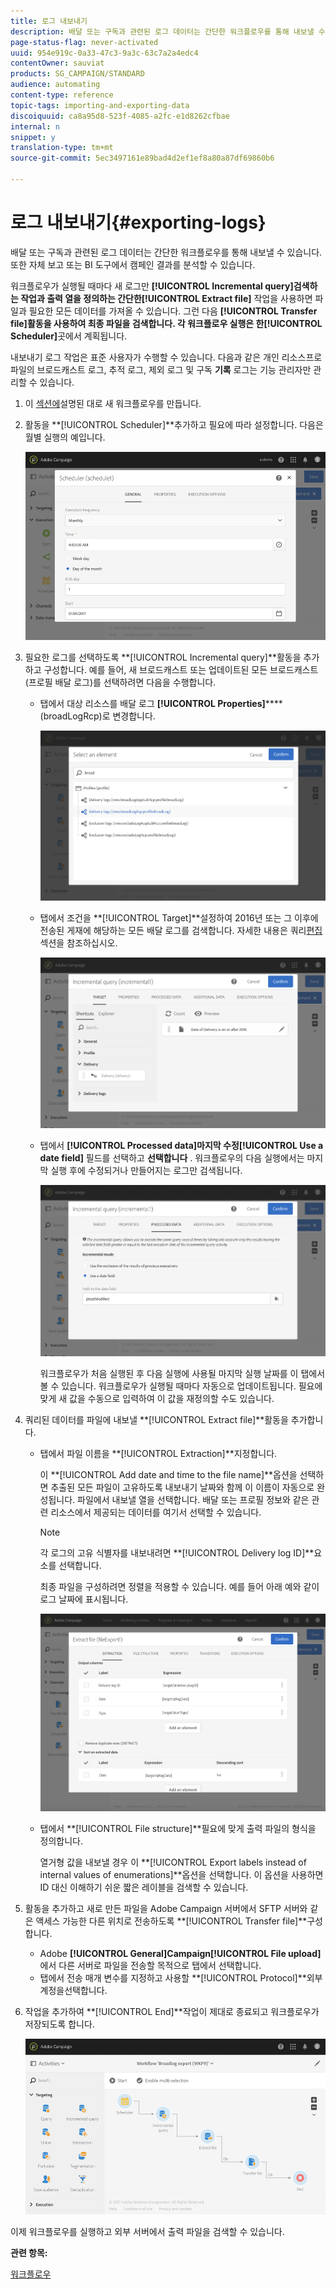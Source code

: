 ```yaml
---
title: 로그 내보내기
description: 배달 또는 구독과 관련된 로그 데이터는 간단한 워크플로우를 통해 내보낼 수 있습니다.
page-status-flag: never-activated
uuid: 954e919c-0a33-47c3-9a3c-63c7a2a4edc4
contentOwner: sauviat
products: SG_CAMPAIGN/STANDARD
audience: automating
content-type: reference
topic-tags: importing-and-exporting-data
discoiquuid: ca8a95d8-523f-4085-a2fc-e1d8262cfbae
internal: n
snippet: y
translation-type: tm+mt
source-git-commit: 5ec3497161e89bad4d2ef1ef8a80a87df69860b6

---
```



# 로그 내보내기{#exporting-logs}

배달 또는 구독과 관련된 로그 데이터는 간단한 워크플로우를 통해 내보낼 수 있습니다. 또한 자체 보고 또는 BI 도구에서 캠페인 결과를 분석할 수 있습니다.

워크플로우가 실행될 때마다 새 로그만 **[!UICONTROL Incremental query]**검색하는 작업과 출력 열을 정의하는 간단한**[!UICONTROL Extract file]** 작업을 사용하면 파일과 필요한 모든 데이터를 가져올 수 있습니다. 그런 다음 **[!UICONTROL Transfer file]**활동을 사용하여 최종 파일을 검색합니다. 각 워크플로우 실행은 한**[!UICONTROL Scheduler]**&#x200B;곳에서 계획됩니다.

내보내기 로그 작업은 표준 사용자가 수행할 수 있습니다. 다음과 같은 개인 리소스프로파일의 브로드캐스트 로그, 추적 로그, 제외 로그 및 구독 **기록** 로그는 기능 관리자만 관리할 수 있습니다.

1. 이 [섹션에](../../automating/using/building-a-workflow.md#creating-a-workflow)설명된 대로 새 워크플로우를 만듭니다.
1. 활동을 **[!UICONTROL Scheduler]**추가하고 필요에 따라 설정합니다. 다음은 월별 실행의 예입니다.

   ![](assets/export_logs_scheduler.png)

1. 필요한 로그를 선택하도록 **[!UICONTROL Incremental query]**활동을 추가하고 구성합니다. 예를 들어, 새 브로드캐스트 또는 업데이트된 모든 브로드캐스트(프로필 배달 로그)를 선택하려면 다음을 수행합니다.

   * 탭에서 대상 리소스를 배달 로그 **[!UICONTROL Properties]******(broadLogRcp)로 변경합니다.

      ![](assets/export_logs_query_properties.png)

   * 탭에서 조건을 **[!UICONTROL Target]**설정하여 2016년 또는 그 이후에 전송된 게재에 해당하는 모든 배달 로그를 검색합니다. 자세한 내용은 쿼리[편집](../../automating/using/editing-queries.md#creating-queries)섹션을 참조하십시오.

      ![](assets/export_logs_query_target.png)

   * 탭에서 **[!UICONTROL Processed data]**마지막 수정**[!UICONTROL Use a date field]** 필드를 선택하고 **선택합니다** . 워크플로우의 다음 실행에서는 마지막 실행 후에 수정되거나 만들어지는 로그만 검색됩니다.

      ![](assets/export_logs_query_processeddata.png)

      워크플로우가 처음 실행된 후 다음 실행에 사용될 마지막 실행 날짜를 이 탭에서 볼 수 있습니다. 워크플로우가 실행될 때마다 자동으로 업데이트됩니다. 필요에 맞게 새 값을 수동으로 입력하여 이 값을 재정의할 수도 있습니다.

1. 쿼리된 데이터를 파일에 내보낼 **[!UICONTROL Extract file]**활동을 추가합니다.

   * 탭에서 파일 이름을 **[!UICONTROL Extraction]**지정합니다.

      이 **[!UICONTROL Add date and time to the file name]**옵션을 선택하면 추출된 모든 파일이 고유하도록 내보내기 날짜와 함께 이 이름이 자동으로 완성됩니다. 파일에서 내보낼 열을 선택합니다. 배달 또는 프로필 정보와 같은 관련 리소스에서 제공되는 데이터를 여기서 선택할 수 있습니다.

      >[!NOTE]
      >
      >각 로그의 고유 식별자를 내보내려면 **[!UICONTROL Delivery log ID]**요소를 선택합니다.

      최종 파일을 구성하려면 정렬을 적용할 수 있습니다. 예를 들어 아래 예와 같이 로그 날짜에 표시됩니다.

      ![](assets/export_logs_extractfile_extraction.png)

   * 탭에서 **[!UICONTROL File structure]**필요에 맞게 출력 파일의 형식을 정의합니다.

      열거형 값을 내보낼 경우 이 **[!UICONTROL Export labels instead of internal values of enumerations]**옵션을 선택합니다. 이 옵션을 사용하면 ID 대신 이해하기 쉬운 짧은 레이블을 검색할 수 있습니다.

1. 활동을 추가하고 새로 만든 파일을 Adobe Campaign 서버에서 SFTP 서버와 같은 액세스 가능한 다른 위치로 전송하도록 **[!UICONTROL Transfer file]**구성합니다.

   * Adobe **[!UICONTROL General]**Campaign**[!UICONTROL File upload]** 에서 다른 서버로 파일을 전송할 목적으로 탭에서 선택합니다.
   * 탭에서 전송 매개 변수를 지정하고 사용할 **[!UICONTROL Protocol]**외부 계정을[](../../administration/using/external-accounts.md#creating-an-external-account)선택합니다.

1. 작업을 추가하여 **[!UICONTROL End]**작업이 제대로 종료되고 워크플로우가 저장되도록 합니다.

   ![](assets/export_logs_example_workflow.png)

이제 워크플로우를 실행하고 외부 서버에서 출력 파일을 검색할 수 있습니다.

**관련 항목:**

[워크플로우](../../automating/using/discovering-workflows.md)
